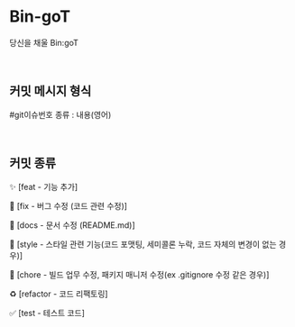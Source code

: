 # Bin-goT
당신을 채울 Bin:goT

<br>

## 커밋 메시지 형식
#git이슈번호 종류 : 내용(영어)

<br>

## 커밋 종류
:sparkles: [feat - 기능 추가]

:bug: [fix - 버그 수정 (코드 관련 수정)]

:memo: [docs - 문서 수정 (README.md)]

:art: [style - 스타일 관련 기능(코드 포맷팅, 세미콜론 누락, 코드 자체의 변경이 없는 경우)]

:see_no_evil: [chore - 빌드 업무 수정, 패키지 매니저 수정(ex .gitignore 수정 같은 경우)]

:recycle: [refactor - 코드 리팩토링]

:white_check_mark: [test - 테스트 코드]

